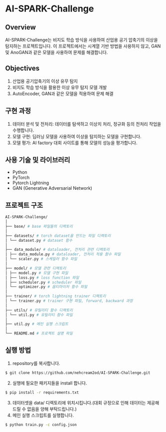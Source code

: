# AI-SPARK-Challenge

## Overview

AI-SPARK-Challenge는 비지도 학습 방식을 사용하여 산업용 공기 압축기의 이상을 탐지하는 프로젝트입니다. 이 프로젝트에서는 시계열 기반 방법을 사용하지 않고, GAN 및 AnoGAN과 같은 모델을 사용하여 문제를 해결합니다.

## Objectives

1. 산업용 공기압축기의 이상 유무 탐지
2. 비지도 학습 방식을 활용한 이상 유무 탐지 모델 개발
3. AutoEncoder, GAN과 같은 모델을 적용하여 문제 해결

## 구현 과정

1. 데이터 분석 및 전처리: 데이터를 탐색하고 이상치 처리, 정규화 등의 전처리 작업을 수행합니다.
2. 모델 구현: 딥러닝 모델을 사용하여 이상을 탐지하는 모델을 구현합니다.
3. 모델 평가: AI factory 대회 사이트를 통해 모델의 성능을 평가합니다.

## 사용 기술 및 라이브러리

- Python
- PyTorch
- Pytorch Lightning
- GAN (Generative Adversarial Network)

## 프로젝트 구조
```bash
AI-SPARK-Challenge/
│
├── base/ # base 파일들의 디렉토리
│
├── datasets/ # torch dataset을 만드는 파일 디렉토리
│ └── dataset.py # dataset 함수
│
├── data_module/ # dataloader, 전처리 관련 디렉토리
│ ├── data_module.py # dataloader, 전처리 적용 함수 파일
│ └── scaler.py # 스케일러 함수 파일
│
├── model/ # 모델 관련 디렉토리
│ ├── model.py # 모델 구현 파일
│ ├── loss.py # loss function 파일
│ ├── scheduler.py # scheduler 파일
│ └── optimizer.py # 옵티마이저 함수 파일
│
├── trainer/ # torch lightning trainer 디렉토리
│ └── trainer.py # trainer 구현 파일, forward, backward 과정 
│
├── utils/ # 유틸리티 함수 디렉토리
│ └── util.py # 유틸리티 함수 파일 
│
├── util.py # 메인 실행 스크립트
│
└── README.md # 프로젝트 설명 파일
```
## 실행 방법
1. repository를 복사합니다.
```bash
$ git clone https://github.com/nehcream2od/AI-SPARK-Challenge.git
```
2. 실행에 필요한 패키지들을 install 합니다.
```bash
$ pip install -r requirements.txt
```
3. 데이터셋을 data/ 디렉토리에 위치시킵니다.(대회 규정으로 인해 데이터는 제공해드릴 수 없음을 양해 부탁드립니다.)
4. 메인 실행 스크립트를 실행합니다.
```bash
$ python train.py -c config.json
```
